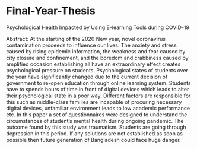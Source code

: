 # Final-Year-Thesis

Psychological Health Impacted by Using E-learning Tools during COVID-19

Abstract:
At the starting of the 2020 New year, novel coronavirus contamination proceeds to influence our lives. The anxiety and stress caused by rising epidemic information, the weakness and fear caused by city closure and confinement, and the boredom and crabbiness caused by amplified occasion establishing all have an extraordinary effect creates psychological pressure on students. Psychological states of students over the year have significantly changed due to the current decision of government to re-open education through online learning system. Students have to spends hours of time in front of digital devices which leads to alter their psychological state in a poor way. Different factors are responsible for this such as middle-class families are incapable of procuring necessary digital devices, unfamiliar environment leads to low academic performance etc. In this paper a set of questionnaires were designed to understand the circumstances of student’s mental health during ongoing pandemic. The outcome found by this study was traumatism. Students are going through depression in this period. If any solutions are
not established as soon as possible then future generation of Bangladesh could face huge danger.
